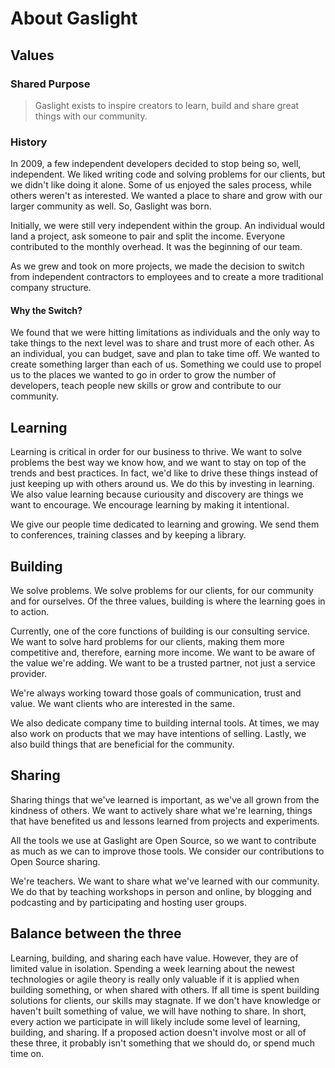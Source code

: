 # About Gaslight

## Values

### Shared Purpose

> Gaslight exists to inspire creators to learn, build and share great
things with our community.

### History

In 2009, a few independent developers decided to stop being so, well,
independent. We liked writing code and solving problems for our clients,
but we didn't like doing it alone. Some of us enjoyed the sales process,
while others weren't as interested. We wanted a place to share and grow
with our larger community as well. So, Gaslight was born.

Initially, we were still very independent within the group. An
individual would land a project, ask someone to pair and split the
income. Everyone contributed to the monthly overhead. It was the
beginning of our team.

As we grew and took on more projects, we made the decision to switch
from independent contractors to employees and to create a more
traditional company structure.

#### Why the Switch?

We found that we were hitting limitations as individuals and the only
way to take things to the next level was to share and trust more of each
other. As an individual, you can budget, save and plan to take time off.
We wanted to create something larger than each of us. Something we could
use to propel us to the places we wanted to go in order to grow the
number of developers, teach people new skills or grow and contribute to
our community.

## Learning

Learning is critical in order for our business to thrive. We want to
solve problems the best way we know how, and we want to stay on top of
the trends and best practices. In fact, we'd like to drive these things
instead of just keeping up with others around us. We do this by investing in
learning. We also value learning because curiousity and discovery are things
we want to encourage. We encourage learning by making it intentional.

We give our people time dedicated to learning and growing. We send them
to conferences, training classes and by keeping a library.

## Building

We solve problems. We solve problems for our clients, for our community
and for ourselves. Of the three values, building is where the learning
goes in to action.

Currently, one of the core functions of building is our consulting
service. We want to solve hard problems for our clients, making them
more competitive and, therefore, earning more income. We want to be
aware of the value we're adding. We want to be a trusted partner, not
just a service provider.

We're always working toward those goals of communication, trust and
value. We want clients who are interested in the same.

We also dedicate company time to building internal tools. At times, we may
also work on products that we may have intentions of selling. Lastly, we also
build things that are beneficial for the community.

## Sharing

Sharing things that we've learned is important, as we've all grown from
the kindness of others. We want to actively share what we're learning,
things that have benefited us and lessons learned from projects and
experiments.

All the tools we use at Gaslight are Open Source, so we want to
contribute as much as we can to improve those tools. We consider our
contributions to Open Source sharing.

We're teachers. We want to share what we've learned with our community.
We do that by teaching workshops in person and online, by blogging and
podcasting and by participating and hosting user groups.

## Balance between the three

Learning, building, and sharing each have value. However, they are of limited
value in isolation. Spending a week learning about the newest technologies or
agile theory is really only valuable if it is applied when building something,
or when shared with others. If all time is spent building solutions for
clients, our skills may stagnate. If we don't have knowledge or
haven't built something of value, we will have nothing to share. In short,
every action we participate in will likely include some level of learning,
building, and sharing. If a proposed action doesn't involve most or all of
these three, it probably isn't something that we should do, or spend much time
on.

